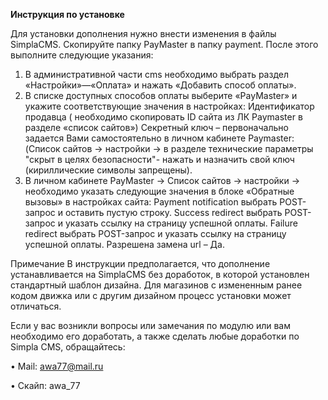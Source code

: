 **Инструкция по установке**

Для установки дополнения нужно внести изменения в файлы SimplaCMS. 
Скопируйте папку PayMaster в папку payment. После этого выполните следующие указания:

1.	В административной части cms необходимо выбрать раздел «Настройки»—«Оплата» и нажать «Добавить способ оплаты».
2.	В списке доступных способов оплаты выберите «PayMaster» и укажите соответствующие значения в настройках:
Идентификатор продавца  ( необходимо скопировать ID сайта из ЛК Paymaster в разделе «список сайтов»)
Секретный ключ –  первоначально задается Вами самостоятельно в личном кабинете Paymaster:
(Список сайтов -> настройки -> в разделе технические параметры "скрыт в целях безопасности"- нажать и назначить свой ключ (кириллические символы запрещены).
3. В личном кабинете PayMaster -> Список сайтов -> настройки -> необходимо указать следующие значения в блоке «Обратные вызовы» в настройках сайта: 
Payment notification выбрать POST-запрос и оставить пустую строку.
Success redirect выбрать POST-запрос и указать ссылку на страницу успешной оплаты.
Failure redirect выбрать POST-запрос и указать ссылку на страницу успешной оплаты.
Разрешена замена url – Да.

Примечание
В инструкции предполагается, что дополнение устанавливается на SimplaCMS без доработок, в которой установлен стандартный шаблон дизайна. 
Для магазинов с измененным ранее кодом движка или с другим дизайном процесс установки может отличаться.

Если у вас возникли вопросы или замечания по модулю или вам необходимо его доработать, а также сделать любые доработки по Simpla CMS, обращайтесь:

•	Mail: awa77@mail.ru

•	Скайп: awa_77 



